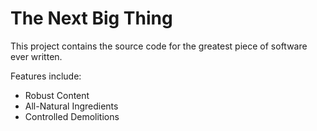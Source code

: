 # The Next Big Thing

This project contains the source code for the greatest piece of software
ever written.

Features include:

* Robust Content
* All-Natural Ingredients
* Controlled Demolitions